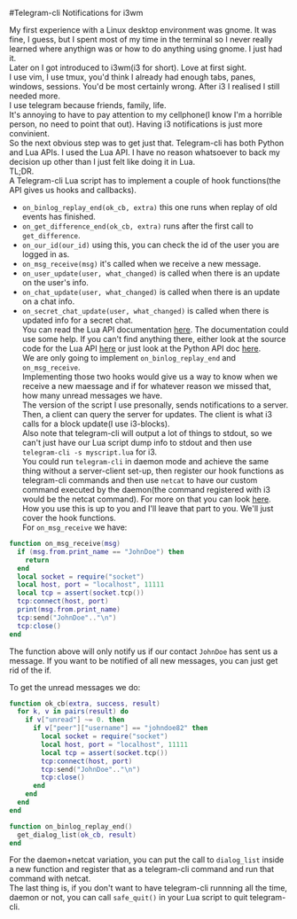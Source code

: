 #Telegram-cli Notifications for i3wm

My first experience with a Linux desktop environment was gnome. It was fine, I guess, but I spent most of my time in the terminal so I never really learned where anythign was or how to do anything using gnome. I just had it.<br/>
Later on I got introduced to i3wm(i3 for short). Love at first sight.<br/>
I use vim, I use tmux, you'd think I already had enough tabs, panes, windows, sessions. You'd be most certainly wrong. After i3 I realised I still needed more.<br/>
I use telegram because friends, family, life.<br/>
It's annoying to have to pay attention to my cellphone(I know I'm a horrible person, no need to point that out). Having i3 notifications is just more convinient.<br/>
So the next obvious step was to get just that. Telegram-cli has both Python and Lua APIs. I used the Lua API. I have no reason whatsoever to back my decision up other than I just felt like doing it in Lua.<br/>
TL;DR.<br/>
A Telegram-cli Lua script has to implement a couple of hook functions(the API gives us hooks and callbacks).<br/>
* `on_binlog_replay_end(ok_cb, extra)` this one runs when replay of old events has finished.<br/>
* `on_get_difference_end(ok_cb, extra)` runs after the first call to `get_difference`.<br/>
* `on_our_id(our_id)` using this, you can check the id of the user you are logged in as.<br/>
* `on_msg_receive(msg)` it's called when we receive a new message.<br/>
* `on_user_update(user, what_changed)` is called when there is an update on the user's info.<br/>
* `on_chat_update(user, what_changed)` is called when there is an update on a chat info.<br>
* `on_secret_chat_update(user, what_changed)` is called when there is updated info for a secret chat.<br/>
You can read the Lua API documentation [here](https://github.com/vysheng/tg/blob/master/README-LUA). The documentation could use some help. If you can't find anything there, either look at the source code for the Lua API [here](https://github.com/vysheng/tg/blob/master/lua-tg.c) or just look at the Python API doc [here](https://github.com/vysheng/tg/blob/master/README-PY.md).<br/>
We are only going to implement `on_binlog_replay_end` and `on_msg_receive`.<br/>
Implementing those two hooks would give us a way to know when we receive a new maessage and if for whatever reason we missed that, how many unread messages we have.<br/>
The version of the script I use presonally, sends notifications to a server. Then, a client can query the server for updates. The client is what i3 calls for a block update(I use i3-blocks).<br/>
Also note that telegram-cli will output a lot of things to stdout, so we can't just have our Lua script dump info to stdout and then use `telegram-cli -s myscript.lua` for i3.<br/>
You could run `telegram-cli` in daemon mode and achieve the same thing without a server-client set-up, then register our hook functions as telegram-cli commands and then use `netcat` to have our custom command executed by the daemon(the command registered with i3 would be the netcat command). For more on that you can look [here](https://github.com/vysheng/tg/wiki/Running-Telegram-CLI-as-Daemon).<br/>
How you use this is up to you and I'll leave that part to you. We'll just cover the hook functions.<br/>
For `on_msg_receive` we have:<br/>
```lua
function on_msg_receive(msg)
  if (msg.from.print_name == "JohnDoe") then
    return
  end
  local socket = require("socket")
  local host, port = "localhost", 11111
  local tcp = assert(socket.tcp())
  tcp:connect(host, port)
  print(msg.from.print_name)
  tcp:send("JohnDoe".."\n")
  tcp:close()
end
```
The function above will only notify us if our contact `JohnDoe` has sent us a message. If you want to be notified of all new messages, you can just get rid of the if.<br/>

To get the unread messages we do:<br/>
```lua
function ok_cb(extra, success, result)
  for k, v in pairs(result) do
    if v["unread"] ~= 0. then
      if v["peer"]["username"] == "johndoe82" then
        local socket = require("socket")
        local host, port = "localhost", 11111
        local tcp = assert(socket.tcp())
        tcp:connect(host, port)
        tcp:send("JohnDoe".."\n")
        tcp:close()
      end
    end
  end
end

function on_binlog_replay_end()
  get_dialog_list(ok_cb, result)
end
```
For the daemon+netcat variation, you can put the call to `dialog_list` inside a new function and register that as a telegram-cli command and run that command with netcat.<br/>
The last thing is, if you don't want to have telegram-cli runnning all the time, daemon or not, you can call `safe_quit()` in your Lua script to quit telegram-cli.<br/>
